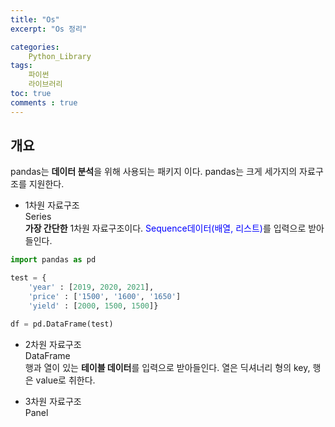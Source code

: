 ```yaml
---
title: "Os"
excerpt: "Os 정리"

categories:
    Python_Library
tags:
    파이썬
    라이브러리
toc: true
comments : true
---
```

## 개요
pandas는 <strong>데이터 분석</strong>을 위해 사용되는 패키지 이다.
pandas는 크게 세가지의 자료구조를 지원한다.  

- 1차원 자료구조  
Series  
<strong>가장 간단한</strong> 1차원 자료구조이다. <span style =" color : blue">Sequence데이터(배열, 리스트)</span>를 입력으로 받아 들인다.  
```python
import pandas as pd

test = {
    'year' : [2019, 2020, 2021],
    'price' : ['1500', '1600', '1650']
    'yield' : [2000, 1500, 1500]}

df = pd.DataFrame(test)
```

- 2차원 자료구조  
DataFrame  
행과 열이 있는 <strong>테이블 데이터</strong>를 입력으로 받아들인다. 열은 딕셔너리 형의 key, 행은 value로 취한다.   

- 3차원 자료구조  
Panel
  
